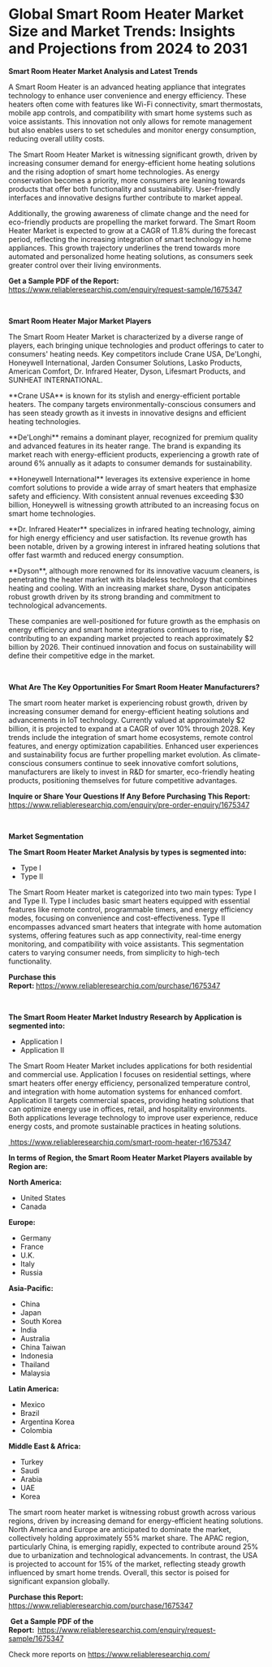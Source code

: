 <p><h1>Global Smart Room Heater Market Size and Market Trends: Insights and Projections from 2024 to 2031</h1></p><p><strong>Smart Room Heater Market Analysis and Latest Trends</strong></p>
<p><p>A Smart Room Heater is an advanced heating appliance that integrates technology to enhance user convenience and energy efficiency. These heaters often come with features like Wi-Fi connectivity, smart thermostats, mobile app controls, and compatibility with smart home systems such as voice assistants. This innovation not only allows for remote management but also enables users to set schedules and monitor energy consumption, reducing overall utility costs.</p><p>The Smart Room Heater Market is witnessing significant growth, driven by increasing consumer demand for energy-efficient home heating solutions and the rising adoption of smart home technologies. As energy conservation becomes a priority, more consumers are leaning towards products that offer both functionality and sustainability. User-friendly interfaces and innovative designs further contribute to market appeal.</p><p>Additionally, the growing awareness of climate change and the need for eco-friendly products are propelling the market forward. The Smart Room Heater Market is expected to grow at a CAGR of 11.8% during the forecast period, reflecting the increasing integration of smart technology in home appliances. This growth trajectory underlines the trend towards more automated and personalized home heating solutions, as consumers seek greater control over their living environments.</p></p>
<p><strong>Get a Sample PDF of the Report:&nbsp;</strong> <a href="https://www.reliableresearchiq.com/enquiry/request-sample/1675347?utm_campaign=1129&utm_medium=2&utm_source=Github&utm_content=ia&utm_term=28122024&utm_id=smart-room-heater">https://www.reliableresearchiq.com/enquiry/request-sample/1675347</a></p>
<p>&nbsp;</p>
<p><strong>Smart Room Heater Major Market Players</strong></p>
<p><p>The Smart Room Heater Market is characterized by a diverse range of players, each bringing unique technologies and product offerings to cater to consumers' heating needs. Key competitors include Crane USA, De'Longhi, Honeywell International, Jarden Consumer Solutions, Lasko Products, American Comfort, Dr. Infrared Heater, Dyson, Lifesmart Products, and SUNHEAT INTERNATIONAL.</p><p>**Crane USA** is known for its stylish and energy-efficient portable heaters. The company targets environmentally-conscious consumers and has seen steady growth as it invests in innovative designs and efficient heating technologies.</p><p>**De'Longhi** remains a dominant player, recognized for premium quality and advanced features in its heater range. The brand is expanding its market reach with energy-efficient products, experiencing a growth rate of around 6% annually as it adapts to consumer demands for sustainability.</p><p>**Honeywell International** leverages its extensive experience in home comfort solutions to provide a wide array of smart heaters that emphasize safety and efficiency. With consistent annual revenues exceeding $30 billion, Honeywell is witnessing growth attributed to an increasing focus on smart home technologies.</p><p>**Dr. Infrared Heater** specializes in infrared heating technology, aiming for high energy efficiency and user satisfaction. Its revenue growth has been notable, driven by a growing interest in infrared heating solutions that offer fast warmth and reduced energy consumption.</p><p>**Dyson**, although more renowned for its innovative vacuum cleaners, is penetrating the heater market with its bladeless technology that combines heating and cooling. With an increasing market share, Dyson anticipates robust growth driven by its strong branding and commitment to technological advancements.</p><p>These companies are well-positioned for future growth as the emphasis on energy efficiency and smart home integrations continues to rise, contributing to an expanding market projected to reach approximately $2 billion by 2026. Their continued innovation and focus on sustainability will define their competitive edge in the market.</p></p>
<p>&nbsp;</p>
<p><strong>What Are The Key Opportunities For Smart Room Heater Manufacturers?</strong></p>
<p><p>The smart room heater market is experiencing robust growth, driven by increasing consumer demand for energy-efficient heating solutions and advancements in IoT technology. Currently valued at approximately $2 billion, it is projected to expand at a CAGR of over 10% through 2028. Key trends include the integration of smart home ecosystems, remote control features, and energy optimization capabilities. Enhanced user experiences and sustainability focus are further propelling market evolution. As climate-conscious consumers continue to seek innovative comfort solutions, manufacturers are likely to invest in R&D for smarter, eco-friendly heating products, positioning themselves for future competitive advantages.</p></p>
<p><strong>Inquire or Share Your Questions If Any Before Purchasing This Report:</strong> <a href="https://www.reliableresearchiq.com/enquiry/pre-order-enquiry/1675347?utm_campaign=1129&utm_medium=2&utm_source=Github&utm_content=ia&utm_term=28122024&utm_id=smart-room-heater">https://www.reliableresearchiq.com/enquiry/pre-order-enquiry/1675347</a></p>
<p>&nbsp;</p>
<p><strong>Market Segmentation</strong></p>
<p><strong>The Smart Room Heater Market Analysis by types is segmented into:</strong></p>
<p><ul><li>Type I</li><li>Type II</li></ul></p>
<p><p>The Smart Room Heater market is categorized into two main types: Type I and Type II. Type I includes basic smart heaters equipped with essential features like remote control, programmable timers, and energy efficiency modes, focusing on convenience and cost-effectiveness. Type II encompasses advanced smart heaters that integrate with home automation systems, offering features such as app connectivity, real-time energy monitoring, and compatibility with voice assistants. This segmentation caters to varying consumer needs, from simplicity to high-tech functionality.</p></p>
<p><strong>Purchase this Report:&nbsp;</strong><a href="https://www.reliableresearchiq.com/purchase/1675347?utm_campaign=1129&utm_medium=2&utm_source=Github&utm_content=ia&utm_term=28122024&utm_id=smart-room-heater">https://www.reliableresearchiq.com/purchase/1675347</a></p>
<p>&nbsp;</p>
<p><strong>The Smart Room Heater Market Industry Research by Application is segmented into:</strong></p>
<p><ul><li>Application I</li><li>Application II</li></ul></p>
<p><p>The Smart Room Heater Market includes applications for both residential and commercial use. Application I focuses on residential settings, where smart heaters offer energy efficiency, personalized temperature control, and integration with home automation systems for enhanced comfort. Application II targets commercial spaces, providing heating solutions that can optimize energy use in offices, retail, and hospitality environments. Both applications leverage technology to improve user experience, reduce energy costs, and promote sustainable practices in heating solutions.</p></p>
<p><a href="https://www.reliableresearchiq.com/smart-room-heater-r1675347?utm_campaign=1129&utm_medium=2&utm_source=Github&utm_content=ia&utm_term=28122024&utm_id=smart-room-heater">&nbsp;https://www.reliableresearchiq.com/smart-room-heater-r1675347</a></p>
<p><strong>In terms of Region, the Smart Room Heater Market Players available by Region are:</strong></p>
<p>
    <p> <strong> North America: </strong>
        <ul>
            <li>United States</li>
            <li>Canada</li>
        </ul>
        </p> 
    <p> <strong> Europe: </strong>
        <ul>
            <li>Germany</li>
            <li>France</li>
            <li>U.K.</li>
            <li>Italy</li>
            <li>Russia</li>
        </ul>
        </p> 
    <p> <strong> Asia-Pacific: </strong>
        <ul>
            <li>China</li>
            <li>Japan</li>
            <li>South Korea</li>
            <li>India</li>
            <li>Australia</li>
            <li>China Taiwan</li>
            <li>Indonesia</li>
            <li>Thailand</li>
            <li>Malaysia</li>
        </ul>
        </p> 
    <p> <strong> Latin America: </strong>
        <ul>
            <li>Mexico</li>
            <li>Brazil</li>
            <li>Argentina Korea</li>
            <li>Colombia</li>
        </ul>
        </p> 
    <p> <strong> Middle East & Africa: </strong>
        <ul>
            <li>Turkey</li>
            <li>Saudi</li>
            <li>Arabia</li>
            <li>UAE</li>
            <li>Korea</li>
        </ul>
    </p>
    </p>
<p><p>The smart room heater market is witnessing robust growth across various regions, driven by increasing demand for energy-efficient heating solutions. North America and Europe are anticipated to dominate the market, collectively holding approximately 55% market share. The APAC region, particularly China, is emerging rapidly, expected to contribute around 25% due to urbanization and technological advancements. In contrast, the USA is projected to account for 15% of the market, reflecting steady growth influenced by smart home trends. Overall, this sector is poised for significant expansion globally.</p></p>
<p><strong>Purchase this Report: </strong><a href="https://www.reliableresearchiq.com/purchase/1675347?utm_campaign=1129&utm_medium=2&utm_source=Github&utm_content=ia&utm_term=28122024&utm_id=smart-room-heater">https://www.reliableresearchiq.com/purchase/1675347</a></p>
<p>&nbsp;<strong>Get a Sample PDF of the Report:&nbsp;&nbsp;</strong><a href="https://www.reliableresearchiq.com/enquiry/request-sample/1675347?utm_campaign=1129&utm_medium=2&utm_source=Github&utm_content=ia&utm_term=28122024&utm_id=smart-room-heater">https://www.reliableresearchiq.com/enquiry/request-sample/1675347</a></p>
<p><strong></strong></p>
<p>Check more reports on <a href="https://www.reliableresearchiq.com/?utm_campaign=1129&utm_medium=2&utm_source=Github&utm_content=ia&utm_term=28122024&utm_id=smart-room-heater">https://www.reliableresearchiq.com/</a></p>